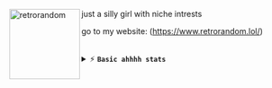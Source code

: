 <a href="#"><img align="left" width="125" height="125" src="assets/retrorandom.png" alt="retrorandom"></a>
just a silly girl with niche intrests 

go to my website: (https://www.retrorandom.lol/)

<br/>
<details>
  <summary>⚡ <b><code>Basic ahhhh stats</code></b></summary>
  
  <p align="center">
    <a href="#"><img src="https://github-readme-stats.vercel.app/api?username=retrorandom&theme=github_dark&show_icons=true&hide_border=true&hide_title=true&line_height=32" alt="retrorandom"></a>
    <a href="#"><img src="https://github-readme-stats.vercel.app/api/top-langs/?username=retrorandom&layout=compact&theme=github_dark&hide_border=true&langs_count=18&hide_title=true" alt="retrorandom"></a>
    <br/>
    <a href="#"><img src="https://komarev.com/ghpvc/?username=retrorandom&style=for-the-badge"></a>
  </p>
</details>
